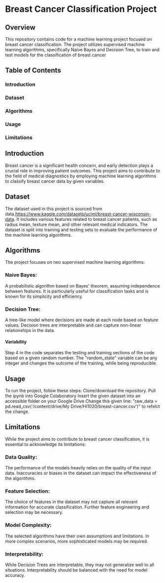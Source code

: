# Breast Cancer Classification Project

## Overview
This repository contains code for a machine learning project focused on breast cancer classification. The project utilizes supervised machine learning algorithms, specifically Naive Bayes and Decision Tree, to train and test models for the classification of breast cancer 

## Table of Contents
### Introduction
### Dataset
### Algorithms
### Usage
### Limitations

## Introduction
Breast cancer is a significant health concern, and early detection plays a crucial role in improving patient outcomes. This project aims to contribute to the field of medical diagnostics by employing machine learning algorithms to classify breast cancer data by given variables.

## Dataset
The dataset used in this project is sourced from data.https://www.kaggle.com/datasets/uciml/breast-cancer-wisconsin-data. It includes various features related to breast cancer patients, such as radius mean, texture mean, and other relevant medical indicators. The dataset is split into training and testing sets to evaluate the performance of the machine learning algorithms.

## Algorithms
The project focuses on two supervised machine learning algorithms:

### Naive Bayes:
A probabilistic algorithm based on Bayes' theorem, assuming independence between features. It is particularly useful for classification tasks and is known for its simplicity and efficiency.

### Decision Tree:
A tree-like model where decisions are made at each node based on feature values. Decision trees are interpretable and can capture non-linear relationships in the data.

#### Variability
Step 4 in the code separates the testing and training sections of the code based on a given random number. The "random_state" variable can be any integer and changes the outcome of the training, while being reproducible. 

## Usage
To run the project, follow these steps:
Clone/download the repository.
Pull the ipynb into Google Colaboratory
Insert the given dataset into an accessible folder on your Google Drive
Change this given line: "raw_data = pd.read_csv('/content/drive/My Drive/HI1020/breast-cancer.csv')" to refelct the change.

## Limitations
While the project aims to contribute to breast cancer classification, it is essential to acknowledge its limitations:

### Data Quality:
The performance of the models heavily relies on the quality of the input data. Inaccuracies or biases in the dataset can impact the effectiveness of the algorithms.

### Feature Selection:
The choice of features in the dataset may not capture all relevant information for accurate classification. Further feature engineering and selection may be necessary.

### Model Complexity:
The selected algorithms have their own assumptions and limitations. In more complex scenarios, more sophisticated models may be required.

### Interpretability:
While Decision Trees are interpretable, they may not generalize well to all situations. Interpretability should be balanced with the need for model accuracy.


